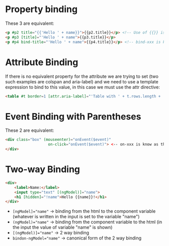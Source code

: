 # Property binding
These 3 are equivalent:
```html
<p #p2 title="{{'Hello ' + name}}">{{p2.title}}</p> <!-- Use of {{}} is called interpolation -->
<p #p3 [title]="'Hello ' + name">{{p3.title}}</p>
<p #p4 bind-title="'Hello ' + name">{{p4.title}}</p> <!-- bind-xxx is known as the canonical form and is the same as [xxx] -->
```
# Attribute Binding
If there is no equivalent property for the attribute we are trying to set (two such examples are colspan and aria-label) and we need to use a template expression to bind to this value, in this case we must use the attr directive:
```html
<table #t border=1 [attr.aria-label]="'Table with ' + t.rows.length + ' rows'">
```
# Event Binding with Parentheses
These 2 are equivalent:
```html
<div class="box" (mouseenter)="onEvent($event)"
                   on-click="onEvent($event)"> <-- on-xxx is know as the canonical form -->
</div>
```
# Two-way Binding
```html
<div>
    <label>Name:</label>
    <input type="text" [(ngModel)]="name">
    <h1 [hidden]="!name">Hello {{name}}!</h1>
</div>
```
* <code>[ngModel]="name"</code> -> binding from the html to the component variable (whatever is written in the input is set to the variable "name")
* <code>(ngModel)="name"</code> -> binding from the component variable to the html (in the input the value of variable "name" is shown)
* <code>[(ngModel)]="name"</code> -> 2 way binding
* <code>bindon-ngModel="name"</code> -> canonical form of the 2 way binding
